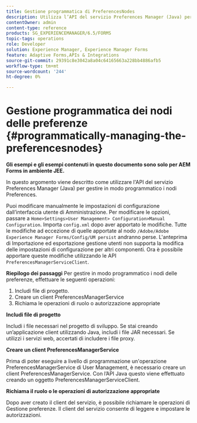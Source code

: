 ```yaml
---
title: Gestione programmatica di PreferencesNodes
description: Utilizza l’API del servizio Preferences Manager (Java) per gestire in modo programmatico i nodi delle preferenze.
contentOwner: admin
content-type: reference
products: SG_EXPERIENCEMANAGER/6.5/FORMS
topic-tags: operations
role: Developer
solution: Experience Manager, Experience Manager Forms
feature: Adaptive Forms,APIs & Integrations
source-git-commit: 29391c8e3042a8a04c64165663a228bb4886afb5
workflow-type: tm+mt
source-wordcount: '244'
ht-degree: 0%

---
```


# Gestione programmatica dei nodi delle preferenze {#programmatically-managing-the-preferencesnodes}

**Gli esempi e gli esempi contenuti in questo documento sono solo per AEM Forms in ambiente JEE.**

In questo argomento viene descritto come utilizzare l&#39;API del servizio Preferences Manager (Java) per gestire in modo programmatico i nodi Preferences.

Puoi modificare manualmente le impostazioni di configurazione dall’interfaccia utente di Amministrazione. Per modificare le opzioni, passare a `Home>Settings>User Management> Configuration>Manual Configuration`. Importa `config.xml` dopo aver apportato le modifiche. Tutte le modifiche ad eccezione di quelle apportate al nodo `/Adobe/Adobe Experience Manager Forms/Config/UM persist` andranno perse. L&#39;anteprima di Importazione ed esportazione gestione utenti non supporta la modifica delle impostazioni di configurazione per altri componenti. Ora è possibile apportare queste modifiche utilizzando le API `PreferencesManagerServiceClient`.

**Riepilogo dei passaggi** Per gestire in modo programmatico i nodi delle preferenze, effettuare le seguenti operazioni:

1. Includi file di progetto.
1. Creare un client PreferencesManagerService
1. Richiama le operazioni di ruolo o autorizzazione appropriate

**Includi file di progetto**

Includi i file necessari nel progetto di sviluppo. Se stai creando un’applicazione client utilizzando Java, includi i file JAR necessari. Se utilizzi i servizi web, accertati di includere i file proxy.

**Creare un client PreferencesManagerService**

Prima di poter eseguire a livello di programmazione un&#39;operazione PreferencesManagerService di User Management, è necessario creare un client PreferencesManagerService. Con l’API Java questo viene effettuato creando un oggetto PreferencesManagerServiceClient.

**Richiama il ruolo o le operazioni di autorizzazione appropriate**

Dopo aver creato il client del servizio, è possibile richiamare le operazioni di Gestione preferenze. Il client del servizio consente di leggere e impostare le autorizzazioni.
